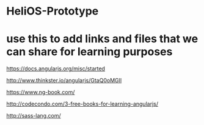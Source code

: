 HeliOS-Prototype
================
# use this to add links and files that we can share for learning purposes

https://docs.angularjs.org/misc/started

http://www.thinkster.io/angularjs/GtaQ0oMGIl

https://www.ng-book.com/

http://codecondo.com/3-free-books-for-learning-angularjs/

http://sass-lang.com/

